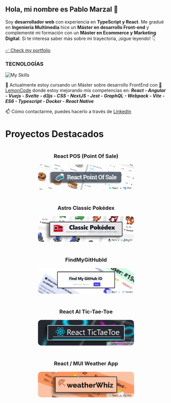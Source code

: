## Hola, mi nombre es Pablo Marzal 👋 
Soy **desarrollador web** con experiencia en **TypeScript y React**. Me gradué en **Ingeniería Multimedia** hice un **Máster en desarrollo Front-end** y complementé mi formación con un **Máster en Ecommerce y Marketing Digital**. Si te interesa saber más sobre mi trayectoria, ¡sigue leyendo! 👇

[✅ Check my portfolio](https://pablomarzal.com/)

### TECNOLOGÍAS
![My Skills](https://skillicons.dev/icons?i=html,css,js,ts,react,astro,tailwind,vitest,sass,figma,bootstrap,wordpress,vscode,git,github,mui&perline=8)

🌱 Actualmente estoy cursando un Máster sobre desarrollo FrontEnd con [🍋 LemonCode](https://lemoncode.net/) donde estoy mejorando mis competencias en: ***React - Angular - Vuejs - Svelte - d3js - CSS - NextJS -  Jest - GraphQL - Webpack - Vite - ES6 - Typescript - Docker - React Native***

📫 Cómo contactarme, puedes hacerlo a través de [LinkedIn](https://www.linkedin.com/in/pablo-marzal/)

<h1>Proyectos Destacados</h1>

<div style="display: grid; grid-template-columns: repeat(auto-fit, minmax(300px, 1fr)); gap: 20px; text-align: center;">

  <div>
    <h3>React POS (Point Of Sale)</h3>
    <a href="https://github.com/oleojake/tpv-react">
      <img src="https://raw.githubusercontent.com/oleojake/oleojake/main/react-pos.png" alt="React POS (Point Of Sale)" style="width: 100%; max-width: 300px; height: auto; border-radius: 10px;">
    </a>
  </div>

  <div>
    <h3>Astro Classic Pokédex</h3>
    <a href="https://github.com/oleojake/Classic-Pokedex">
      <img src="https://raw.githubusercontent.com/oleojake/oleojake/main/classic-pokedex.png" alt="Astro Classic Pokédex" style="width: 100%; max-width: 300px; height: auto; border-radius: 10px;">
    </a>
  </div>

  <div>
    <h3>FindMyGitHubId</h3>
    <a href="https://github.com/oleojake/github-member-id">
      <img src="https://raw.githubusercontent.com/oleojake/oleojake/main/findmygithubid.png" alt="FindMyGitHubId" style="width: 100%; max-width: 300px; height: auto; border-radius: 10px;">
    </a>
  </div>

  <div>
    <h3>React AI Tic-Tae-Toe</h3>
    <a href="https://github.com/oleojake/react-tictaetoe-ia">
      <img src="https://raw.githubusercontent.com/oleojake/oleojake/main/React%20TicTaeToe%20ai.png" alt="React AI Tic-Tae-Toe" style="width: 100%; max-width: 300px; height: auto; border-radius: 10px;">
    </a>
  </div>

  <div>
    <h3>React / MUI Weather App</h3>
    <a href="https://github.com/oleojake/weather-app">
      <img src="https://raw.githubusercontent.com/oleojake/oleojake/main/weather-whiz.png" alt="React / MUI Weather App" style="width: 100%; max-width: 300px; height: auto; border-radius: 10px;">
    </a>
  </div>

</div>


